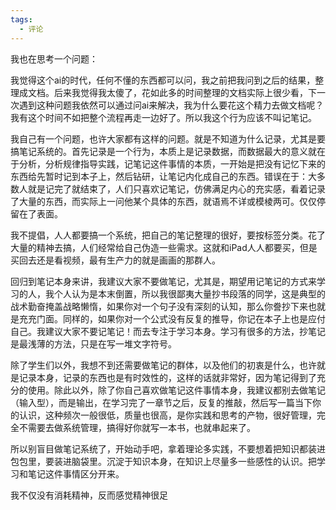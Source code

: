 ```yaml
---
tags:
  - 评论
---
```

我也在思考一个问题：  
  
我觉得这个ai的时代，任何不懂的东西都可以问，我之前把我问到之后的结果，整理成文档。后来我觉得我太傻了，花如此多的时间整理的文档实际上很少看，下一次遇到这种问题我依然可以通过问ai来解决，我为什么要花这个精力去做文档呢？我有这个时间不如把整个流程再走一边好了。所以我这个行为应该不叫记笔记。  
  
我自己有一个问题，也许大家都有这样的问题。就是不知道为什么记录，尤其是要搞笔记系统的。首先记录是一个行为，本质上是记录数据，而数据最大的意义就在于分析，分析规律指导实践，记笔记这件事情的本质，一开始是把没有记忆下来的东西给先暂时记到本子上，然后钻研，让笔记内化成自己的东西。错误在于：大多数人就是记完了就结束了，人们只喜欢记笔记，仿佛满足内心的充实感，看着记录了大量的东西，而实际上一问他某个具体的东西，就语焉不详或模棱两可。仅仅停留在了表面。
  
我不提倡，人人都要搞一个系统，把自己的笔记整理的很好，要按标签分类。花了大量的精神去搞，人们经常给自己伪造一些需求。这就和iPad人人都要买，但是买回去还是看视频，最有生产力的就是画画的那群人。  
  
回归到笔记本身来讲，我建议大家不要做笔记，尤其是，期望用记笔记的方式来学习的人，我个人认为是本末倒置，所以我很鄙夷大量抄书段落的同学，这是典型的战术勤奋掩盖战略懒惰，如果你对一个句子没有深刻的认知，那么你誊抄下来也就是充充门面。同样的，如果你对一个公式没有反复的推导，你记在本子上也是应付自己。我建议大家不要记笔记！而去专注于学习本身。学习有很多的方法，抄笔记是最浅薄的方法，只是在写一堆文字符号。  

除了学生们以外，我想不到还需要做笔记的群体，以及他们的初衷是什么，也许就是记录本身，记录的东西也是有时效性的，这样的话就非常好，因为笔记得到了充分的使用。除此以外，除了你自己喜欢做笔记这件事情本身，我建议都别去做笔记（输入型），而是输出，在学习完了一章节之后，反复的推敲，然后写一篇当下你的认识，这种频次一般很低，质量也很高，是你实践和思考的产物，很好管理，完全不需要去做系统管理，搞得好你就写一本书，也就串起来了。  

所以别盲目做笔记系统了，开始动手吧，拿着理论多实践，不要想着把知识都装进包包里，要装进脑袋里。沉淀于知识本身，在知识上尽量多一些感性的认识。把学习和笔记这件事情区分开来。


我不仅没有消耗精神，反而感觉精神很足